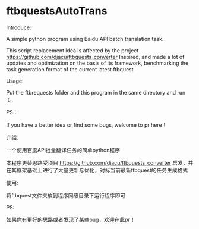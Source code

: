 # ftbquestsAutoTrans

Introduce:

A simple python program using Baidu API batch translation task.

This script replacement idea is affected by the project https://github.com/djacu/ftbquests_converter Inspired, and made a lot of updates and optimization on the basis of its framework, benchmarking the task generation format of the current latest ftbquest

Usage:

Put the ftbrequests folder and this program in the same directory and run it。

PS：

If you have a better idea or find some bugs, welcome to pr here！

介绍:

一个使用百度API批量翻译任务的简单python程序

本程序更替思路受项目 https://github.com/djacu/ftbquests_converter 启发，并在其框架基础上进行了大量更新与优化，对标当前最新ftbquest的任务生成格式

使用:

将ftbquest文件夹放到程序同级目录下运行程序即可

PS:

如果你有更好的思路或者发现了某些bug，欢迎在此pr！
